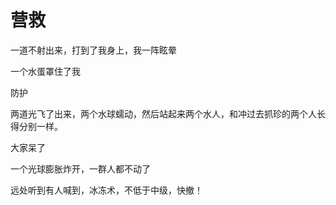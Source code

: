 
# 营救


一道不射出来，打到了我身上，我一阵眩晕


一个水蛋罩住了我

防护



两道光飞了出来，两个水球蠕动，然后站起来两个水人，和冲过去抓珍的两个人长得分别一样。

大家呆了


一个光球膨胀炸开，一群人都不动了

远处听到有人喊到，冰冻术，不低于中级，快撤！





